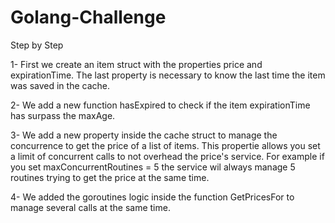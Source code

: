 # Golang-Challenge

Step by Step

1- First we create an item struct with the properties price and expirationTime. The last property is necessary to know the last time the item was
saved in the cache. 

2- We add a new function hasExpired to check if the item expirationTime has surpass the maxAge.


3- We add a new property inside the cache struct to manage the concurrence to get the price of a list of items. This propertie allows you set a limit of concurrent 
calls to not overhead the price's service. For example if you set maxConcurrentRoutines = 5 the service wil always manage 5 routines trying to get the price at the same time.


4- We added the goroutines logic inside the function GetPricesFor to manage several calls at the same time.